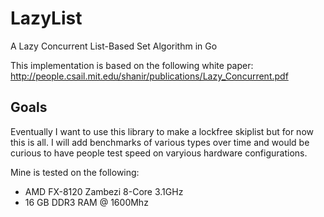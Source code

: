 # LazyList
A Lazy Concurrent List-Based Set Algorithm in Go

This implementation is based on the following white paper: http://people.csail.mit.edu/shanir/publications/Lazy_Concurrent.pdf

Goals
-----
Eventually I want to use this library to make a lockfree skiplist but for now this is all. I will add benchmarks of various types over time and would be curious to have people test speed on varyious hardware configurations. 

Mine is tested on the following:
* AMD FX-8120 Zambezi 8-Core 3.1GHz
* 16 GB DDR3 RAM @ 1600Mhz
